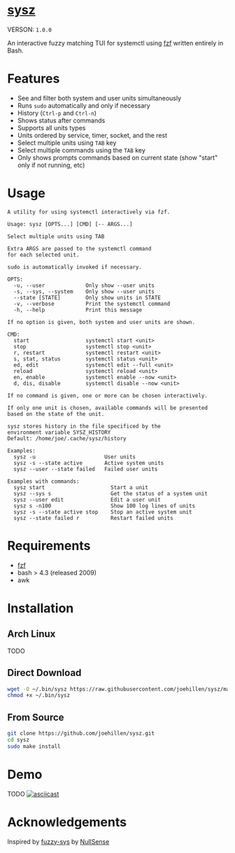 # [sysz](https://github.com/joehillen/sysz)

VERSON: `1.0.0`

An interactive fuzzy matching TUI for systemctl using [fzf](https://github.com/junegunn/fzf) written entirely in Bash.

# Features

- See and filter both system and user units simultaneously
- Runs `sudo` automatically and only if necessary
- History (`Ctrl-p` and `Ctrl-n`)
- Shows status after commands
- Supports all units types
- Units ordered by service, timer, socket, and the rest
- Select multiple units using `TAB` key
- Select multiple commands using the `TAB` key
- Only shows prompts commands based on current state (show "start" only if not running, etc)

# Usage

```text
A utility for using systemctl interactively via fzf.

Usage: sysz [OPTS...] [CMD] [-- ARGS...]

Select multiple units using TAB

Extra ARGS are passed to the systemctl command
for each selected unit.

sudo is automatically invoked if necessary.

OPTS:
  -u, --user             Only show --user units
  -s, --sys, --system    Only show --user units
  --state [STATE]        Only show units in STATE
  -v, --verbose          Print the systemctl command
  -h, --help             Print this message

If no option is given, both system and user units are shown.

CMD:
  start                  systemctl start <unit>
  stop                   systemctl stop <unit>
  r, restart             systemctl restart <unit>
  s, stat, status        systemctl status <unit>
  ed, edit               systemctl edit --full <unit>
  reload                 systemctl reload <unit>
  en, enable             systemctl enable --now <unit>
  d, dis, disable        systemctl disable --now <unit>

If no command is given, one or more can be chosen interactively.

If only one unit is chosen, available commands will be presented
based on the state of the unit.

sysz stores history in the file specificed by the
environment variable SYSZ_HISTORY
Default: /home/joe/.cache/sysz/history

Examples:
  sysz -u                      User units
  sysz -s --state active       Active system units
  sysz --user --state failed   Failed user units

Examples with commands:
  sysz start                     Start a unit
  sysz --sys s                   Get the status of a system unit
  sysz --user edit               Edit a user unit
  sysz s -n100                   Show 100 log lines of units
  sysz -s --state active stop    Stop an active system unit
  sysz --state failed r          Restart failed units
```

# Requirements

- [fzf](https://github.com/junegunn/fzf)
- bash > 4.3 (released 2009)
- awk

# Installation

## Arch Linux

TODO

## Direct Download

```sh
wget -O ~/.bin/sysz https://raw.githubusercontent.com/joehillen/sysz/master/sysz
chmod +x ~/.bin/sysz
```

## From Source

```sh
git clone https://github.com/joehillen/sysz.git
cd sysz
sudo make install
```

# Demo

TODO
[![asciicast](https://asciinema.org/a/390806.svg)](https://asciinema.org/a/390806)

# Acknowledgements

Inspired by [fuzzy-sys](https://github.com/NullSense/fuzzy-sys) by [NullSense](https://github.com/NullSense/)